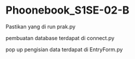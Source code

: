 # Phoonebook_S1SE-02-B
Pastikan yang di run prak.py

pembuatan database terdapat di connect.py

pop up pengisian data terdapat di EntryForm.py
